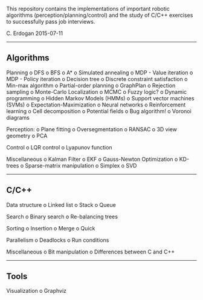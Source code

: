 This repository contains the implementations of important robotic algorithms (perception/planning/control) and the study of C/C++ exercises to successfully pass job interviews. 

C. Erdogan
2015-07-11

---------------------------------------------------------
Algorithms
---------------------------------------------------------

Planning
	o DFS
	o BFS
	o A*
	o Simulated annealing
	o MDP - Value iteration
	o MDP - Policy iteration
  o Decision tree
	o Discrete constraint satisfaction
	o Min-max algorithm
	o Partial-order planning
	o GraphPlan
	o Rejection sampling
	o Monte-Carlo Localization
	o MCMC 
	o Fuzzy logic?
  o Dynamic programming
	o Hidden Markov Models (HMMs)
	o Support vector machines (SVMs)
  o Expectation-Maximization
  o Neural networks
	o Reinforcement learning
	o Cell decomposition
	o Potential fields
	o Bug algorithm!
	o Voronoi diagrams

Perception:
	o Plane fitting
	o Oversegmentation
	o RANSAC
	o 3D view geometry
  o PCA

Control
	o LQR control
	o Lyapunov function

Miscellaneous
	o Kalman Filter	
	o EKF
	o Gauss-Newton Optimization
	o KD-trees
	o Sparse-matrix manipulation
	o Simplex
  o SVD
	
---------------------------------------------------------
C/C++
---------------------------------------------------------

Data structure
	o Linked list
	o Stack
	o Queue

Search
	o Binary search
	o Re-balancing trees

Sorting
	o Insertion
	o Merge
	o Quick

Parallelism
	o Deadlocks
	o Run conditions

Miscellaneous
	o Bit manipulation 
	o Differences between C and C++

---------------------------------------------------------
Tools
---------------------------------------------------------

Visualization
	o Graphviz
